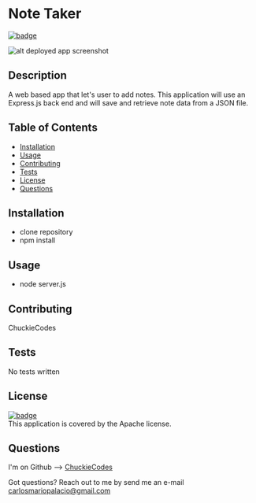 
# Note Taker

[![badge](https://img.shields.io/badge/license-Apache-brightgreen)](https://opensource.org/licenses/Apache)<br />

![alt deployed app screenshot](https://chuckiecodes.github.io/code-quiz/assets/images/SS-2024-02-06-AT-10.58.37AM.png)
<br />

## Description
A web based app that let's user to add notes. This application will use an Express.js back end and will save and retrieve note data from a JSON file.

## Table of Contents

- [Installation](#installation)
- [Usage](#usage)
- [Contributing](#contributing)
- [Tests](#tests)
- [License](#license)
- [Questions](#questions)

## Installation
- clone repository
- npm install

## Usage
- node server.js

## Contributing
ChuckieCodes

## Tests
No tests written


## License
[![badge](https://img.shields.io/badge/license-Apache-brightgreen)](https://opensource.org/licenses/Apache)
<br />
This application is covered by the Apache license.


## Questions
I'm on Github --> [ChuckieCodes](https://github.com/ChuckieCodes)<br />

Got questions? Reach out to me by send me an e-mail carlosmariopalacio@gmail.com<br />
  